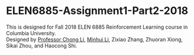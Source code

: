 # ELEN6885-Assignment1-Part2-2018
This is designed for Fall 2018 ELEN 6885 Reinforcement Learning course in Columbia University. <br />
Designed by [Professor Chong Li](https://sites.google.com/site/chongli727/home), [Minhui Li](https://www.linkedin.com/in/minhui-li/), Zixiao Zhang, Zhuoran Xiong, Sikai Zhou, and Haocong Shi.
